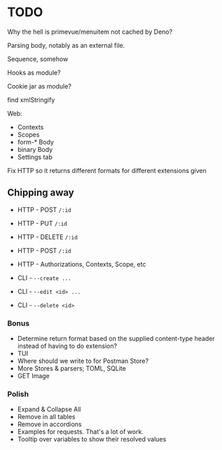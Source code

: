 # TODO

Why the hell is primevue/menuitem not cached by Deno?

Parsing body, notably as an external file.

Sequence, somehow

Hooks as module?

Cookie jar as module?

find xmlStringify

Web:
  - Contexts
  - Scopes
  - form-* Body
  - binary Body
  - Settings tab

Fix HTTP so it returns different formats for different extensions given


## Chipping away

- HTTP - POST `/:id`
- HTTP - PUT `/:id`
- HTTP - DELETE `/:id`
- HTTP - POST `/:id`
- HTTP - Authorizations, Contexts, Scope, etc

- CLI - `--create ...`
- CLI - `--edit <id> ...`
- CLI - `--delete <id>`

### Bonus

- Determine return format based on the supplied content-type header instead of having to do extension?
- TUI
- Where should we write to for Postman Store?
- More Stores & parsers; TOML, SQLite
- GET Image


### Polish
- Expand & Collapse All
- Remove in all tables
- Remove in accordions
- Examples for requests. That's a lot of work.
- Tooltip over variables to show their resolved values

